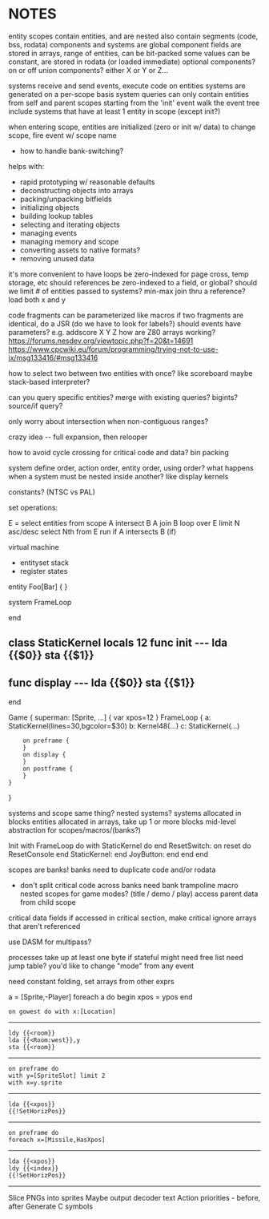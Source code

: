 
# NOTES

entity scopes contain entities, and are nested
also contain segments (code, bss, rodata)
components and systems are global
component fields are stored in arrays, range of entities, can be bit-packed
some values can be constant, are stored in rodata (or loaded immediate)
optional components? on or off
union components? either X or Y or Z...

systems receive and send events, execute code on entities
systems are generated on a per-scope basis
system queries can only contain entities from self and parent scopes
starting from the 'init' event walk the event tree
include systems that have at least 1 entity in scope (except init?)

when entering scope, entities are initialized (zero or init w/ data)
to change scope, fire event w/ scope name
- how to handle bank-switching?

helps with:
- rapid prototyping w/ reasonable defaults
- deconstructing objects into arrays
- packing/unpacking bitfields
- initializing objects
- building lookup tables
- selecting and iterating objects
- managing events
- managing memory and scope
- converting assets to native formats?
- removing unused data

it's more convenient to have loops be zero-indexed
for page cross, temp storage, etc
should references be zero-indexed to a field, or global?
should we limit # of entities passed to systems? min-max
join thru a reference? load both x and y

code fragments can be parameterized like macros
if two fragments are identical, do a JSR
(do we have to look for labels?)
should events have parameters? e.g. addscore X Y Z
how are Z80 arrays working?
https://forums.nesdev.org/viewtopic.php?f=20&t=14691
https://www.cpcwiki.eu/forum/programming/trying-not-to-use-ix/msg133416/#msg133416

how to select two between two entities with once? like scoreboard
maybe stack-based interpreter?

can you query specific entities? merge with existing queries?
bigints?
source/if query?

only worry about intersection when non-contiguous ranges?

crazy idea -- full expansion, then relooper

how to avoid cycle crossing for critical code and data? bin packing

system define order, action order, entity order, using order?
what happens when a system must be nested inside another? like display kernels

constants? (NTSC vs PAL)

set operations:

E = select entities from scope
A intersect B
A join B
loop over E limit N asc/desc
select Nth from E
run if A intersects B (if)


virtual machine
- entityset stack
- register states


entity Foo[Bar] { }

system FrameLoop
  
end

class StaticKernel
  locals 12
  func init ---
    lda {{$0}}
    sta {{$1}}
  ---
  func display ---
    lda {{$0}}
    sta {{$1}}
  ---
end

Game {
    superman: [Sprite, ...] {
        var xpos=12
    }
    FrameLoop {
        a: StaticKernel(lines=30,bgcolor=$30)
        b: Kernel48(...)
        c: StaticKernel(...)

        on preframe {
        }
        on display {
        }
        on postframe {
        }
    }
}


systems and scope same thing?
nested systems?
systems allocated in blocks
entities allocated in arrays, take up 1 or more blocks
mid-level abstraction for scopes/macros/(banks?)



Init
with FrameLoop do
  with StaticKernel do 
  end
    ResetSwitch:
      on reset do ResetConsole
    end
    StaticKernel:
    end
    JoyButton:
    end
  end
end


scopes are banks!
banks need to duplicate code and/or rodata
- don't split critical code across banks
need bank trampoline macro
nested scopes for game modes? (title / demo / play)
access parent data from child scope

critical data fields
if accessed in critical section, make critical
ignore arrays that aren't referenced

use DASM for multipass?

processes
take up at least one byte if stateful
might need free list
need jump table?
you'd like to change "mode" from any event

need constant folding, set arrays from other exprs

a = [Sprite,-Player]
foreach a do begin
  xpos = ypos
end

    on gowest do with x:[Location]
---
    ldy {{<room}}
    lda {{<Room:west}},y
    sta {{<room}}
---
    on preframe do
    with y=[SpriteSlot] limit 2
    with x=y.sprite
---
    lda {{<xpos}}
    {{!SetHorizPos}}
---
    on preframe do
    foreach x=[Missile,HasXpos]
---
    lda {{<xpos}}
    ldy {{<index}}
    {{!SetHorizPos}}
---

Slice PNGs into sprites
Maybe output decoder text
Action priorities - before, after
Generate C symbols
